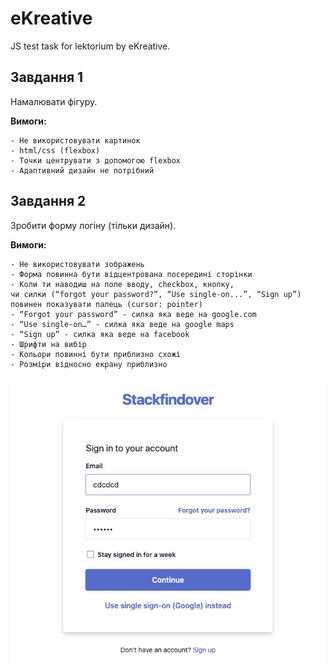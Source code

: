 # eKreative
JS test task for lektorium by eKreative.

## Завдання 1
Намалювати фігуру.

**Вимоги:**

    - Не використовувати картинок
    - html/css (flexbox)
    - Точки центрувати з допомогою flexbox
    - Адаптивний дизайн не потрібний

## Завдання 2
Зробити форму логіну (тільки дизайн).

**Вимоги:**

    - Не використовувати зображень
    - Форма повинна бути відцентрована посередині сторінки
    - Коли ти наводиш на поле вводу, checkbox, кнопку, 
    чи силки (“forgot your password?”, “Use single-on...”, “Sign up”)
    повинен показувати палець (cursor: pointer)
    - “Forgot your password” - силка яка веде на google.com
    - “Use single-on…” - силка яка веде на google maps
    - “Sign up” - силка яка веде на facebook
    - Шрифти на вибір
    - Кольори повинні бути приблизно схожі
    - Розміри відносно екрану приблизно

![log form](2/form.jpg)

